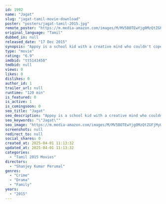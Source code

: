 ```yaml
---
id: 1992
name: "Jagat"
slug: "jagat-tamil-movie-download"
poster: "posters/jagat-tamil-2015.jpg"
remote_poster: "https://m.media-amazon.com/images/M/MV5BOTEwYjg0MzQtZGFjMy00MzRkLTk1ODgtY2UzOTMzZGYyMzExXkEyXkFqcGdeQXVyMzIwNTAyNzk@._V1_SX300.jpg"
original_language: "Tamil"
dubbed_in: null
released_date: "17 Dec 2015"
synopsis: "Appoy is a school kid with a creative mind who couldn't cope up with the formal system. All the while he got attention through his art. When he was forced to the edge of the system he begin to lose his identity. Later he is pushed..."
type: "movie"
rating: "6.9"
imdbid: "tt5143450"
tmdbid: null
views: 0
likes: 0
dislikes: 0
author_id: 1
trailer_url: null
runtime: "120 min"
is_featured: 0
is_active: 1
is_comingsoon: 0
seo_title: "Jagat"
seo_description: "Appoy is a school kid with a creative mind who couldn't cope up with the formal system. All the while he got attention through his art. When he was forced to the edge of the system he begin to lose his identity. Later he is pushed..."
seo_keywords: "\"Jagat\""
seo_image: "https://m.media-amazon.com/images/M/MV5BOTEwYjg0MzQtZGFjMy00MzRkLTk1ODgtY2UzOTMzZGYyMzExXkEyXkFqcGdeQXVyMzIwNTAyNzk@._V1_SX300.jpg"
screenshots: null
redirect_to: null
social_shares: 0
created_at: 2025-04-01 11:13:32
updated_at: 2025-04-01 11:13:32
categories:
  - "Tamil 2015 Movies"
directors:
  - "Shanjey Kumar Perumal"
genres:
  - "Crime"
  - "Drama"
  - "Family"
years:
  - "2015"
---
```

